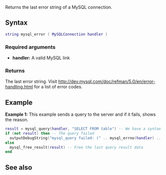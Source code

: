 <pageclass class="#AA7592" subcaption="MTA-MySQL Module"></pageclass>

Returns the last error string of a MySQL connection.

Syntax
------

``` lua
string mysql_error ( MySQLConnection handler )
```

### Required arguments

-   **handler:** A valid MySQL link

### Returns

The last error string. Visit <http://dev.mysql.com/doc/refman/5.0/en/error-handling.html> for a list of error codes.

Example
-------

**Example 1:** This example sends a query to the server and if it fails, shows the reason.

``` lua
result = mysql_query(handler, "SELECT FROM table") -- We have a syntax error in the query
if (not result) then -- The query failed
  outputDebugString("mysql_query failed: (" .. mysql_errno(handler) .. ") " .. mysql_error(handler)) -- Show the reason
else
  mysql_free_result(result) -- Free the last query result data
end
```

See also
--------
